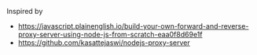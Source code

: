 Inspired by
- https://javascript.plainenglish.io/build-your-own-forward-and-reverse-proxy-server-using-node-js-from-scratch-eaa0f8d69e1f
- https://github.com/kasattejaswi/nodejs-proxy-server